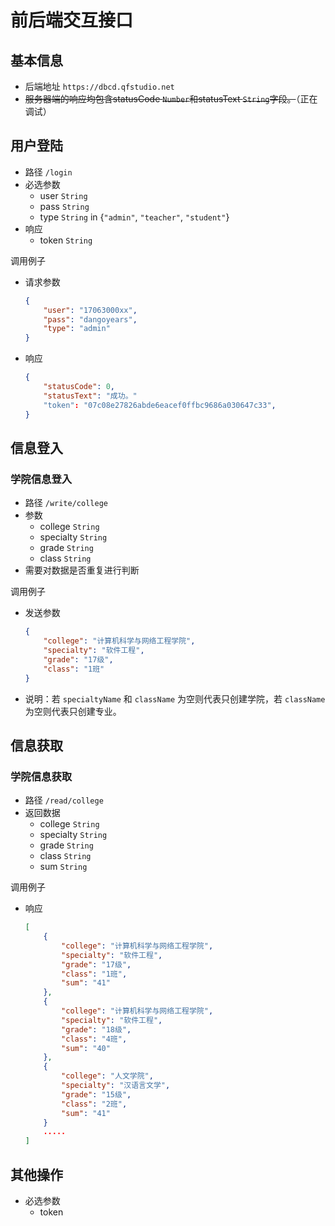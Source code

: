 # 前后端交互接口

## 基本信息

- 后端地址 `https://dbcd.qfstudio.net`
- ~~服务器端的响应均包含statusCode `Number`和statusText `String`字段。~~（正在调试）

## 用户登陆

- 路径 `/login`
- 必选参数
  - user `String`
  - pass `String`
  - type `String` in {`"admin"`, `"teacher"`, `"student"`}
- 响应
  - token `String`

调用例子

- 请求参数

    ```json
    {
        "user": "17063000xx",
        "pass": "dangoyears",
        "type": "admin"
    }
    ```

- 响应

    ```json
    {
        "statusCode": 0,
        "statusText": "成功。"
        "token": "07c08e27826abde6eacef0ffbc9686a030647c33",
    }
    ```

## 信息登入

### 学院信息登入

- 路径 `/write/college`
- 参数
  - college `String`
  - specialty `String`
  - grade `String`
  - class `String`
- 需要对数据是否重复进行判断

调用例子

- 发送参数

    ```json
    {
        "college": "计算机科学与网络工程学院",
        "specialty": "软件工程",
        "grade": "17级",
        "class": "1班"
    }
    ```

- 说明：若 `specialtyName` 和 `className` 为空则代表只创建学院，若 `className` 为空则代表只创建专业。

## 信息获取

### 学院信息获取

- 路径 `/read/college`
- 返回数据
  - college `String`
  - specialty `String`
  - grade `String`
  - class `String`
  - sum `String`

调用例子

- 响应

    ```json
    [
        {
            "college": "计算机科学与网络工程学院",
            "specialty": "软件工程",
            "grade": "17级",
            "class": "1班",
            "sum": "41"
        },
        {
            "college": "计算机科学与网络工程学院",
            "specialty": "软件工程",
            "grade": "18级",
            "class": "4班",
            "sum": "40"
        },
        {
            "college": "人文学院",
            "specialty": "汉语言文学",
            "grade": "15级",
            "class": "2班",
            "sum": "41"
        }
        .....
    ]
    ```

## 其他操作

- 必选参数
  - token
